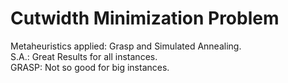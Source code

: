 # Cutwidth Minimization Problem

Metaheuristics applied: Grasp and Simulated Annealing.\
S.A.: Great Results for all instances.\
GRASP: Not so good for big instances.
